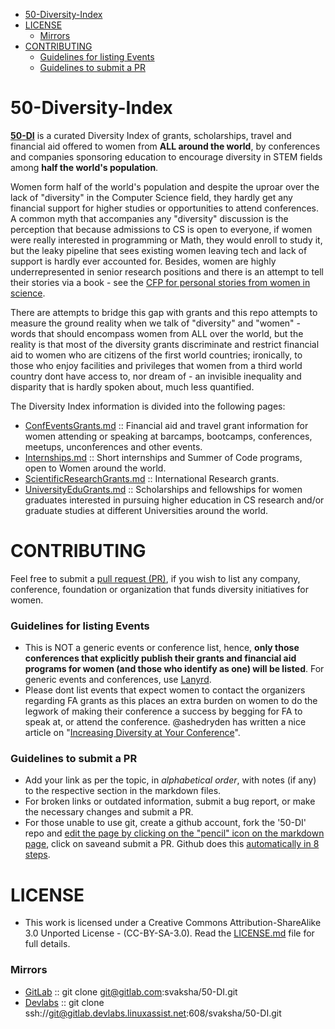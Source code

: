 - [50-Diversity-Index](#50-diversity-index)
- [LICENSE](#license)
   - [Mirrors](#mirrors)
- [CONTRIBUTING](#contributing)
   - [Guidelines for listing Events](#guidelines-for-listing-events)
   - [Guidelines to submit a PR](#guidelines-to-submit-a-pr)


# 50-Diversity-Index
**[50-DI](http://svaksha.github.io/50-DI)** is a curated Diversity Index of grants, scholarships, travel and financial aid offered to women from __ALL around the world__, by conferences and companies sponsoring education to encourage diversity in STEM fields among __half the world's population__. 

Women form half of the world's population and despite the uproar over the lack of "diversity" in the Computer Science field, they hardly get any financial support for higher studies or opportunities to attend conferences. A common myth that accompanies any "diversity" discussion is the perception that because admissions to CS is open to everyone, if women were really interested in programming or Math, they would enroll to study it, but the leaky pipeline that sees existing women leaving tech and lack of support is hardly ever accounted for. Besides, women are highly underrepresented in senior research positions and there is an attempt to tell their stories via a book - see the [CFP for personal stories from women in science](http://boundaryvision.com/2014/08/27/call-for-papers-personal-stories-from-women-in-science/).

There are attempts to bridge this gap with grants and this repo attempts to measure the ground reality when we talk of "diversity" and "women" - words that should encompass women from ALL over the world, but the reality is that most of the diversity grants discriminate and restrict financial aid to women who are citizens of the first world countries; ironically, to those who enjoy facilities and privileges that women from a third world country dont have access to, nor dream of - an invisible inequality and disparity that is hardly spoken about, much less quantified. 

The Diversity Index information is divided into the following pages:

- [ConfEventsGrants.md](https://github.com/svaksha/50-DI/blob/master/ConfEventsGrants.md) :: Financial aid and travel grant information for women attending or speaking at barcamps, bootcamps, conferences, meetups, unconferences and other events.
- [Internships.md](https://github.com/svaksha/50-DI/blob/master/Internships.md) :: Short internships and Summer of Code programs, open to Women around the world.
- [ScientificResearchGrants.md](https://github.com/svaksha/50-DI/blob/master/ScientificResearchGrants.md) :: International Research grants. 
- [UniversityEduGrants.md](https://github.com/svaksha/50-DI/blob/master/UniversityEduGrants.md) :: Scholarships and fellowships for women graduates interested in pursuing higher education in CS research and/or graduate studies at different Universities around the world. 



# CONTRIBUTING
Feel free to submit a [pull request (PR)](https://github.com/svaksha/50-DI/pulls), if you wish to list any company, conference, foundation or organization that funds diversity initiatives for women.

### Guidelines for listing Events
- This is NOT a generic events or conference list, hence, **only those conferences that explicitly publish their grants and financial aid programs for women (and those who identify as one) will be listed**. For generic events and conferences, use [Lanyrd](http://lanyrd.com/).
- Please dont list events that expect women to contact the organizers regarding FA grants as this places an extra burden on women to do the
legwork of making their conference a success by begging for FA to speak at, or attend the conference. @ashedryden has written a nice article on "[Increasing Diversity at Your Conference](http://www.ashedryden.com/blog/increasing-diversity-at-your-conference)". 


### Guidelines to submit a PR
- Add your link as per the topic, in _alphabetical order_, with notes (if any) to the respective section in the markdown files.
- For broken links or outdated information, submit a bug report, or make the necessary changes and submit a PR.
- For those unable to use git, create a github account, fork the '50-DI' repo and [edit the page by clicking on the "pencil" icon on the markdown page](https://help.github.com/articles/editing-files-in-your-repository), click on saveand submit a PR. Github does this [automatically in 8 steps](https://help.github.com/articles/editing-files-in-another-user-s-repository).


# LICENSE 
- This work is licensed under a Creative Commons Attribution-ShareAlike 3.0 Unported License - (CC-BY-SA-3.0). Read the [LICENSE.md](https://github.com/svaksha/50-DI/blob/master/LICENSE.md) file for full details.

### Mirrors
- [GitLab](https://gitlab.com/svaksha/50-DI) :: git clone git@gitlab.com:svaksha/50-DI.git 
- [Devlabs](https://gitlab.devlabs.linuxassist.net/svaksha/50-DI) :: git clone ssh://git@gitlab.devlabs.linuxassist.net:608/svaksha/50-DI.git



